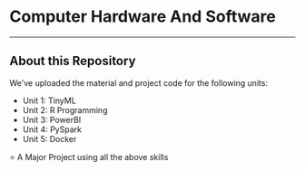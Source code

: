 # Computer Hardware And Software
***
## About this Repository

We've uploaded the material and project code for the following units:
- Unit 1: TinyML
- Unit 2: R Programming
- Unit 3: PowerBI
- Unit 4: PySpark
- Unit 5: Docker

⭐ A Major Project using all the above skills
